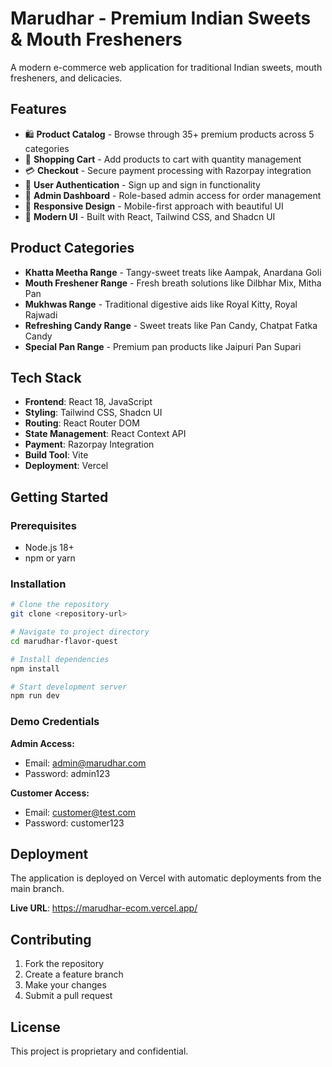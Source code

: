 # Marudhar - Premium Indian Sweets & Mouth Fresheners

A modern e-commerce web application for traditional Indian sweets, mouth fresheners, and delicacies.

## Features

- 🛍️ **Product Catalog** - Browse through 35+ premium products across 5 categories
- 🛒 **Shopping Cart** - Add products to cart with quantity management
- 💳 **Checkout** - Secure payment processing with Razorpay integration
- 👤 **User Authentication** - Sign up and sign in functionality
- 🔐 **Admin Dashboard** - Role-based admin access for order management
- 📱 **Responsive Design** - Mobile-first approach with beautiful UI
- 🎨 **Modern UI** - Built with React, Tailwind CSS, and Shadcn UI

## Product Categories

- **Khatta Meetha Range** - Tangy-sweet treats like Aampak, Anardana Goli
- **Mouth Freshener Range** - Fresh breath solutions like Dilbhar Mix, Mitha Pan
- **Mukhwas Range** - Traditional digestive aids like Royal Kitty, Royal Rajwadi
- **Refreshing Candy Range** - Sweet treats like Pan Candy, Chatpat Fatka Candy
- **Special Pan Range** - Premium pan products like Jaipuri Pan Supari

## Tech Stack

- **Frontend**: React 18, JavaScript
- **Styling**: Tailwind CSS, Shadcn UI
- **Routing**: React Router DOM
- **State Management**: React Context API
- **Payment**: Razorpay Integration
- **Build Tool**: Vite
- **Deployment**: Vercel

## Getting Started

### Prerequisites

- Node.js 18+ 
- npm or yarn

### Installation

```bash
# Clone the repository
git clone <repository-url>

# Navigate to project directory
cd marudhar-flavor-quest

# Install dependencies
npm install

# Start development server
npm run dev
```

### Demo Credentials

**Admin Access:**
- Email: admin@marudhar.com
- Password: admin123

**Customer Access:**
- Email: customer@test.com
- Password: customer123

## Deployment

The application is deployed on Vercel with automatic deployments from the main branch.

**Live URL**: https://marudhar-ecom.vercel.app/

## Contributing

1. Fork the repository
2. Create a feature branch
3. Make your changes
4. Submit a pull request

## License

This project is proprietary and confidential.
